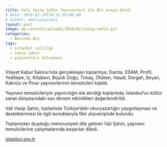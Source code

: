 ```yaml
---
title: Vali Vasip Şahin Yayınevleri ile Bir araya Geldi
# date: 2016-02-20T14:51:01+00:00
# author: damlayayinevi
layout: post
image: wp-content/uploads/2016/02/vasip-sahin.gif
categories:
  - Basında Biz
tags:
  - istanbul valiliği
  - vasip şahin
  - yayınevleri buluşması
---
```

Vilayet Kabul Salonu’nda gerçekleşen toplantıya; Damla, EDAM, Profil, Yeditepe, İz, Kitabevi, Büyük Doğu, Timaş, Ötüken, Hayat, Dergah, Beyan, Kaknüs ve Pınar yayınevlerinin temsilcileri katıldı.

Yayınevi temsilcileriyle yayıncılığın ele alındığı toplantıda; İstanbul’un kültür sanat dünyasındaki son dönem etkinlikleri değerlendirildi.

Vali Vasip Şahin, toplantıda Türkiye’deki okuryazarlığın yaygınlaşması ve desteklenmesi ile ilgili konuklarıyla fikir alışverişinde bulundu.

Toplantıdan duyduğu memnuniyeti dile getiren Vali Şahin, yayınevi temsilcilerine çalışmalarında başarılar diledi.

<a href="http://www.istanbul.gov.tr/tr/guncel/haberler/vali-sahin-yayinevleri-ile-bulustu" target="_blank">istanbul.gov.tr</a>